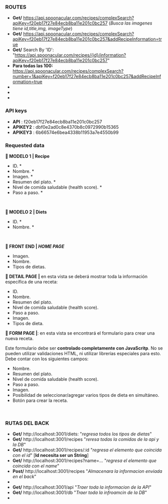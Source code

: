 ### ROUTES 
- __Get/__ https://api.spoonacular.com/recipes/complexSearch?apiKey=f20eb17f27e84ecb8ba11e201c0bc257 (_Busca las imagenes tiene id,title,img, imageType_)
- __Get/__ https://api.spoonacular.com/recipes/complexSearch?apiKey=f20eb17f27e84ecb8ba11e201c0bc257&addRecipeInformation=true
- __Get/__ Search By 'ID': "https://api.spoonacular.com/recipes/{id}/information?apiKey=f20eb17f27e84ecb8ba11e201c0bc257"
- __Para todas las 100:__ https://api.spoonacular.com/recipes/complexSearch?number=1&apiKey=f20eb17f27e84ecb8ba11e201c0bc257&addRecipeInformation=true
- 
- 
- 

### API keys
- **API** : f20eb17f27e84ecb8ba11e201c0bc257
- **APIKEY2** : dbf0e2ad0c8e4370b8c0972990b15365
- **APIKEY3** : 6b66574e6bea4338b11953a7e4550b99

###  Requested data

**📍 MODELO 1 | Recipe**

-  ID. \*
-  Nombre. \*
-  Imagen. \*
-  Resumen del plato. \*
-  Nivel de comida saludable (health score). \*
-  Paso a paso. \*

<br />

**📍 MODELO 2 | Diets**

-  ID. \*
-  Nombre. \*

<br />

**📍 FRONT END  | ___HOME PAGE___** 
   -  Imagen.
   -  Nombre.
   -  Tipos de dietas.

**📍 DETAIL PAGE |** en esta vista se deberá mostrar toda la información específica de una receta:

-  ID.
-  Nombre.
-  Resumen del plato.
-  Nivel de comida saludable (health score).
-  Paso a paso.
-  Imagen.
-  Tipos de dieta.

**📍 FORM PAGE |**: en esta vista se encontrará el formulario para crear una nueva receta.

Este formulario debe ser **controlado completamente con JavaScritp**. No se pueden utilizar validaciones HTML, ni utilizar librerías especiales para esto. Debe contar con los siguientes campos:

-  Nombre.
-  Resumen del plato.
-  Nivel de comida saludable (health score).
-  Paso a paso.
-  Imagen.
-  Posibilidad de seleccionar/agregar varios tipos de dieta en simultáneo.
-  Botón para crear la receta.

<br>

### **RUTAS DEL BACK**

- __Get/__ http://localhost:3001/diets: "_regresa todos los tipos de dietas_"
- __Get/__ http://localhost:3001/recipes "_reresa todas la comidas de la api y la DB_"
- __Get/__ http://localhost:3001/recipes/:id "_regresa el elemento que coincida con el id_" [__Id necesita ser un String__]
- __Get/__ http://localhost:3001/recipes?name=... "_regresa el elemento que coincida con el name_"
- __Post/__ http://localhost:3001/recipes "_Almacenara la informacion enviada en el back_"
- 
- __Get/__ http://localhost:3001/api "_Traer toda la informacion de la API_"
- __Get/__ http://localhost:3001/db "_Traer toda la infroamcin de la DB_"
- 